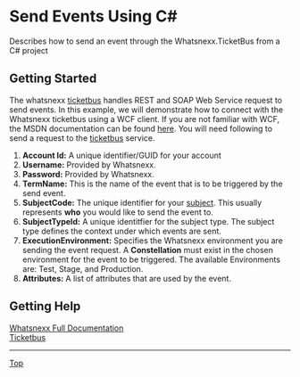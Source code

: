 Send Events Using C#
===============

Describes how to send an event through the Whatsnexx.TicketBus from a C# project

Getting Started
------------------
The whatsnexx [ticketbus](https://github.com/whatsnexx/Whatsnexx/wiki/TicketBus) handles REST and SOAP Web Service request to send events. In this example, we will demonstrate how to connect with the Whatsnexx ticketbus using a WCF client. If you are not familiar with WCF, the MSDN documentation can be found [here](http://msdn.microsoft.com/en-us/library/dd456779.aspx). You will need following to send a request to the [ticketbus](https://github.com/whatsnexx/Whatsnexx/wiki/TicketBus) service.

1. <b>Account Id:</b> A unique identifier/GUID for your account
2. <b>Username:</b> Provided by Whatsnexx.
2. <b>Password:</b> Provided by Whatsnexx.
3. <b>TermName:</b> This is the name of the event that is to be triggered by the send event.
4. <b>SubjectCode:</b> The unique identifier for your [subject](). This usually represents <b>who</b> you would like to send the event to.
5. <b>SubjectTypeId:</b> A unique identitfier for the subject type. The subject type defines the context under which events are sent.
6. <b>ExecutionEnvironment:</b> Specifies the Whatsnexx environment you are sending the event request. A <b>Constellation</b> must exist in the chosen environment for the event to be triggered. The available Environments are: Test, Stage, and Production.
7. <b>Attributes:</b> A list of attributes that are used by the event.

Getting Help
-----------
[Whatsnexx Full Documentation](https://github.com/whatsnexx/Whatsnexx/wiki)  
[Ticketbus](https://github.com/whatsnexx/Whatsnexx/wiki/TicketBus)  

*****
[Top](https://github.com/paulsmelser/PHP-Send-Event/blob/master/README.md#send-events-using-php)

